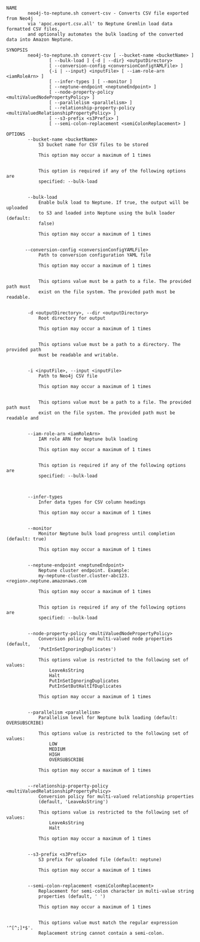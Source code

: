     NAME
            neo4j-to-neptune.sh convert-csv - Converts CSV file exported from Neo4j
            via 'apoc.export.csv.all' to Neptune Gremlin load data formatted CSV files,
            and optionally automates the bulk loading of the converted data into Amazon Neptune.

    SYNOPSIS
            neo4j-to-neptune.sh convert-csv [ --bucket-name <bucketName> ]
                    [ --bulk-load ] {-d | --dir} <outputDirectory>
                    [ --conversion-config <conversionConfigYAMLFile> ]
                    {-i | --input} <inputFile> [ --iam-role-arn <iamRoleArn> ]
                    [ --infer-types ] [ --monitor ]
                    [ --neptune-endpoint <neptuneEndpoint> ]
                    [ --node-property-policy <multiValuedNodePropertyPolicy> ]
                    [ --parallelism <parallelism> ]
                    [ --relationship-property-policy <multiValuedRelationshipPropertyPolicy> ]
                    [ --s3-prefix <s3Prefix> ]
                    [ --semi-colon-replacement <semiColonReplacement> ]

    OPTIONS
            --bucket-name <bucketName>
                S3 bucket name for CSV files to be stored

                This option may occur a maximum of 1 times


                This option is required if any of the following options are
                specified: --bulk-load


            --bulk-load
                Enable bulk load to Neptune. If true, the output will be uploaded
                to S3 and loaded into Neptune using the bulk loader (default:
                false)

                This option may occur a maximum of 1 times
                
           
           --conversion-config <conversionConfigYAMLFile>
                Path to conversion configuration YAML file
    
                This option may occur a maximum of 1 times
    
    
                This options value must be a path to a file. The provided path must
                exist on the file system. The provided path must be readable.


            -d <outputDirectory>, --dir <outputDirectory>
                Root directory for output

                This option may occur a maximum of 1 times


                This options value must be a path to a directory. The provided path
                must be readable and writable.


            -i <inputFile>, --input <inputFile>
                Path to Neo4j CSV file

                This option may occur a maximum of 1 times


                This options value must be a path to a file. The provided path must
                exist on the file system. The provided path must be readable and


            --iam-role-arn <iamRoleArn>
                IAM role ARN for Neptune bulk loading

                This option may occur a maximum of 1 times


                This option is required if any of the following options are
                specified: --bulk-load

    
    
            --infer-types
                Infer data types for CSV column headings

                This option may occur a maximum of 1 times


            --monitor
                Monitor Neptune bulk load progress until completion (default: true)

                This option may occur a maximum of 1 times


            --neptune-endpoint <neptuneEndpoint>
                Neptune cluster endpoint. Example:
                my-neptune-cluster.cluster-abc123.<region>.neptune.amazonaws.com

                This option may occur a maximum of 1 times


                This option is required if any of the following options are
                specified: --bulk-load


            --node-property-policy <multiValuedNodePropertyPolicy>
                Conversion policy for multi-valued node properties (default,
                'PutInSetIgnoringDuplicates')

                This options value is restricted to the following set of values:
                    LeaveAsString
                    Halt
                    PutInSetIgnoringDuplicates
                    PutInSetButHaltIfDuplicates

                This option may occur a maximum of 1 times


            --parallelism <parallelism>
                Parallelism level for Neptune bulk loading (default: OVERSUBSCRIBE)

                This options value is restricted to the following set of values:
                    LOW
                    MEDIUM
                    HIGH
                    OVERSUBSCRIBE

                This option may occur a maximum of 1 times


            --relationship-property-policy <multiValuedRelationshipPropertyPolicy>
                Conversion policy for multi-valued relationship properties
                (default, 'LeaveAsString')

                This options value is restricted to the following set of values:
                    LeaveAsString
                    Halt

                This option may occur a maximum of 1 times


            --s3-prefix <s3Prefix>
                S3 prefix for uploaded file (default: neptune)

                This option may occur a maximum of 1 times


            --semi-colon-replacement <semiColonReplacement>
                Replacement for semi-colon character in multi-value string
                properties (default, ' ')

                This option may occur a maximum of 1 times


                This options value must match the regular expression '^[^;]*$'.
                Replacement string cannot contain a semi-colon.
